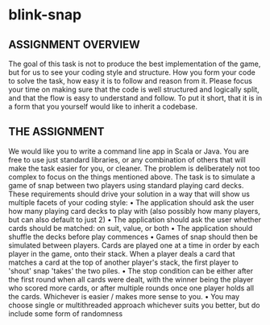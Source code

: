# blink-snap

## ASSIGNMENT OVERVIEW
The goal of this task is not to produce the best implementation of the game, but for us to see your coding
style and structure. How you form your code to solve the task, how easy it is to follow and reason from it.
Please focus your time on making sure that the code is well structured and logically split, and that the
flow is easy to understand and follow. To put it short, that it is in a form that you yourself would like to
inherit a codebase.

## THE ASSIGNMENT
We would like you to write a command line app in Scala or Java. You are free to use just standard
libraries, or any combination of others that will make the task easier for you, or cleaner. The problem is
deliberately not too complex to focus on the things mentioned above.
The task is to simulate a game of snap between two players using standard playing card decks.
These requirements should drive your solution in a way that will show us multiple facets of your coding
style:
• The application should ask the user how many playing card decks to play with (also possibly how
many players, but can also default to just 2)
• The application should ask the user whether cards should be matched: on suit, value, or both
• The application should shuffle the decks before play commences
• Games of snap should then be simulated between players. Cards are played one at a time in
order by each player in the game, onto their stack. When a player deals a card that matches a
card at the top of another player's stack, the first player to 'shout' snap 'takes' the two piles.
• The stop condition can be either after the first round when all cards were dealt, with the winner
being the player who scored more cards, or after multiple rounds once one player holds all the
cards. Whichever is easier / makes more sense to you.
• You may choose single or multithreaded approach whichever suits you better, but do include
some form of randomness

